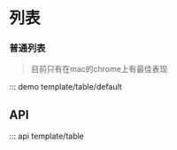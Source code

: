 # 列表

### 普通列表

> 目前只有在mac的chrome上有最佳表现

::: demo template/table/default


## API

::: api template/table
